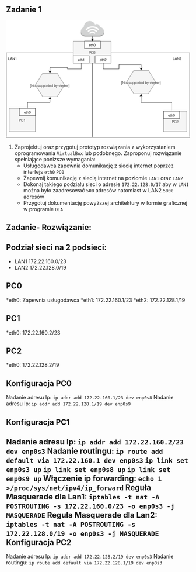 Zadanie 1
---------

![zadanie 1](zadanie-1.svg)

1. Zaprojektuj oraz przygotuj prototyp rozwiązania z wykorzystaniem oprogramowania ``VirtualBox`` lub podobnego. 
Zaproponuj rozwiązanie spełniające poniższe wymagania:
   * Usługodawca zapewnia domunikację z siecią internet poprzez interfejs ``eth0`` ``PC0``
   * Zapewnij komunikację z siecią internet na poziomie ``LAN1`` oraz ``LAN2``
   * Dokonaj takiego podziału sieci o adresie ``172.22.128.0/17`` aby w ``LAN1`` można było zaadresować ``500`` adresów natomiast w LAN2 ``5000`` adresów    
   * Przygotuj dokumentację powyższej architektury w formie graficznej w programie ``DIA``

Zadanie- Rozwiązanie:
---
Podział sieci na 2 podsieci:
---
  * LAN1 172.22.160.0/23 
  * LAN2 172.22.128.0/19

PC0
---
*eth0: Zapewnia usługodawca
*eth1: 172.22.160.1/23
*eth2: 172.22.128.1/19

PC1
---
*eth0: 172.22.160.2/23

PC2
---
*eth0: 172.22.128.2/19

Konfiguracja PC0
---
Nadanie adresu Ip: ``ip addr add 172.22.160.1/23 dev enp0s8``
Nadanie adresu Ip: ``ip addr add 172.22.128.1/19 dev enp0s9``

Konfiguracja PC1
---
Nadanie adresu Ip: ``ip addr add 172.22.160.2/23 dev enp0s3``
Nadanie routingu: ``ip route add default via 172.22.160.1 dev enp0s3``
``ip link set enp0s3 up``
``ip link set enp0s8 up``
``ip link set enp0s9 up``
Włączenie ip forwarding: ``echo 1 >/proc/sys/net/ipv4/ip_forward``
Reguła Masquerade dla Lan1: ``iptables -t nat -A POSTROUTING -s 172.22.160.0/23 -o enp0s3 -j MASQUERADE``
Reguła Masquerade dla Lan2:`` iptables -t nat -A POSTROUTING -s 172.22.128.0/19 -o enp0s3 -j MASQUERADE``
Konfiguracja PC2
---
Nadanie adresu Ip: ``ip addr add 172.22.128.2/19 dev enp0s3``
Nadanie routingu: ``ip route add default via 172.22.128.1/19 dev enp0s3``
